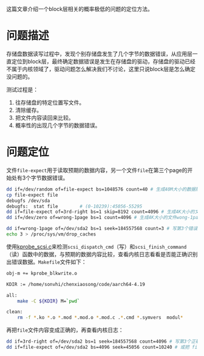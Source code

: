 这篇文章介绍一个block层相关的概率极低的问题的定位方法。

# 问题描述

存储盘数据读写过程中，发现个别存储盘发生了几个字节的数据错误，从应用层一直定位到block层，最终确定数据错误是发生在存储盘的驱动，存储盘的驱动已经不属于内核领域了，驱动问题怎么解决我们不讨论，这里只说block层是怎么确定没问题的。

测试过程是：

1. 往存储盘的特定位置写文件。
2. 清除缓存。
3. 把文件内容读回来比较。
4. 概率性的出现几个字节的数据错误。

# 问题定位

文件`file-expect`用于读取预期的数据内容，另一个文件`file`在第三个page的开始处有3个字节数据错误。
```sh
dd if=/dev/random of=file-expect bs=1048576 count=40 # 生成40M大小的数据随机的文件
cp file-expect file
debugfs /dev/sda
debugfs:  stat file        # (0-10239):45056-55295
dd if=file-expect of=3rd-right bs=1 skip=8192 count=4096 # 生成4K大小的文件 3rd-right，第三个正确的页数据
dd if=/dev/zero of=wrong-1page bs=1 count=4096 # 生成4K大小的文件wong-1page，全是0，错误的页数据

dd if=wrong-1page of=/dev/sda2 bs=1 seek=184557568 count=3 # 写第3个错误的页，45056 * 4096 + 8192，只写3个字节
echo 3 > /proc/sys/vm/drop_caches
```

使用[kprobe_scsi.c](https://gitee.com/chenxiaosonggitee/blog/blob/master/src/kernel/kprobe_scsi.c)来检测`scsi_dispatch_cmd`（写）和`scsi_finish_command`（读）函数中的数据，与预期的数据内容比较，查看内核日志看看是否能正确识别出错误数据。`Makefile`文件如下：
```sh
obj-m += kprobe_blkwrite.o

KDIR := /home/sonvhi/chenxiaosong/code/aarch64-4.19

all:
	make -C ${KDIR} M=`pwd`

clean:
	rm -f *.ko *.o *.mod *.mod.o *.mod.c .*.cmd *.symvers  modul*
```

再把`file`文件内容变成正确的，再查看内核日志：
```sh
dd if=3rd-right of=/dev/sda2 bs=1 seek=184557568 count=4096 # 写第3个正确的页，45056 * 4096 + 8192
dd if=file-expect of=/dev/sda2 bs=4096 seek=45056 count=10240 # 或把 file 重置, 全部正确
```
